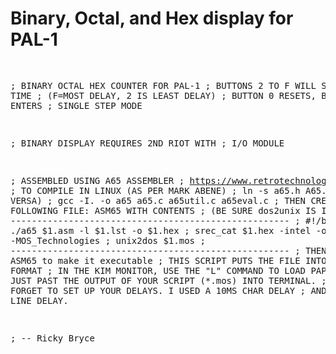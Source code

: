 <h1>Binary, Octal, and Hex display for PAL-1</h1>
<pre>
  
; BINARY OCTAL HEX COUNTER FOR PAL-1
; BUTTONS 2 TO F WILL SET DELAY TIME
; (F=MOST DELAY, 2 IS LEAST DELAY)
; BUTTON 0 RESETS, BUTTON 1 ENTERS
; SINGLE STEP MODE

; BINARY DISPLAY REQUIRES 2ND RIOT WITH 
; I/O MODULE

; ASSEMBLED USING A65 ASSEMBLER
; https://www.retrotechnology.com/restore/a65c.html
; TO COMPILE IN LINUX (AS PER MARK ABENE)
; ln -s a65.h A65.H ; (OR VICE VERSA)
; gcc -I. -o a65 a65.c a65util.c a65eval.c
; THEN CREATE THE FOLLOWING FILE: ASM65 WITH CONTENTS
; (BE SURE dos2unix IS INSTALLED)
; -----------------------------------------------------
; #!/bin/bash
; ./a65 $1.asm -l $1.lst -o $1.hex 
; srec_cat $1.hex -intel -o $1.mos -MOS_Technologies
; unix2dos $1.mos
; -----------------------------------------------------
; THEN chmod +x ASM65 to make it executable
; THIS SCRIPT PUTS THE FILE INTO PAPER TAPE FORMAT
; IN THE KIM MONITOR, USE THE "L" COMMAND TO LOAD PAPER TAPE
; JUST PAST THE OUTPUT OF YOUR SCRIPT (*.mos) INTO TERMINAL.
; DON'T FORGET TO SET UP YOUR DELAYS.  I USED A 10MS CHAR DELAY
; AND A 250MS LINE DELAY.
                        
; -- Ricky Bryce
</pre>
</pre>
